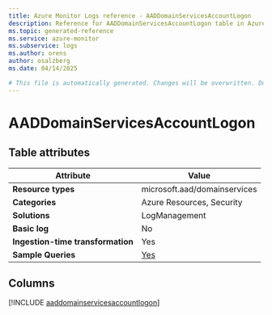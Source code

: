 ```yaml
---
title: Azure Monitor Logs reference - AADDomainServicesAccountLogon
description: Reference for AADDomainServicesAccountLogon table in Azure Monitor Logs.
ms.topic: generated-reference
ms.service: azure-monitor
ms.subservice: logs
ms.author: orens
author: osalzberg
ms.date: 04/14/2025

# This file is automatically generated. Changes will be overwritten. Do not change this file directly.
---
```


# AADDomainServicesAccountLogon




## Table attributes

|Attribute|Value|
|---|---|
|**Resource types**|microsoft.aad/domainservices|
|**Categories**|Azure Resources, Security|
|**Solutions**| LogManagement|
|**Basic log**|No|
|**Ingestion-time transformation**|Yes|
|**Sample Queries**|[Yes](/azure/azure-monitor/reference/queries/aaddomainservicesaccountlogon)|



## Columns
  
[!INCLUDE [aaddomainservicesaccountlogon](~/reusable-content/ce-skilling/azure/includes/azure-monitor/reference/tables/aaddomainservicesaccountlogon-include.md)]
